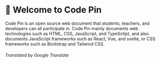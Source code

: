 # 👋 Welcome to Code Pin
Code Pin is an open source web document that students, teachers, and developers can all participate in. Code Pin mainly documents web technologies such as HTML, CSS, JavaScript, and TypeSctipt, and also documents JavaScript frameworks such as React, Vue, and svelte, or CSS frameworks such as Bootstrap and Tailwind CSS.

###### Translated by Google Translate
